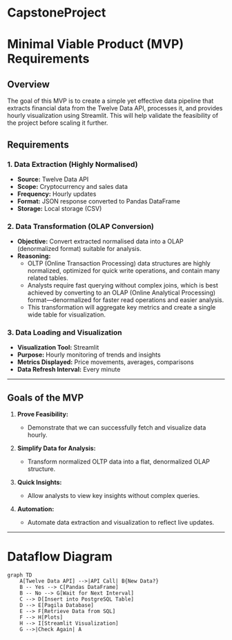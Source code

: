 # CapstoneProject

# Minimal Viable Product (MVP) Requirements

## Overview
The goal of this MVP is to create a simple yet effective data pipeline that extracts financial data from the Twelve Data API, processes it, and provides hourly visualization using Streamlit. This will help validate the feasibility of the project before scaling it further.

## Requirements

### 1. **Data Extraction (Highly Normalised)**
- **Source:** Twelve Data API
- **Scope:** Cryptocurrency and sales data
- **Frequency:** Hourly updates
- **Format:** JSON response converted to Pandas DataFrame
- **Storage:** Local storage (CSV)

### 2. **Data Transformation (OLAP Conversion)**
- **Objective:** Convert extracted normalised data into a OLAP (denormalized format) suitable for analysis.
- **Reasoning:**  
  - OLTP (Online Transaction Processing) data structures are highly normalized, optimized for quick write operations, and contain many related tables.
  - Analysts require fast querying without complex joins, which is best achieved by converting to an OLAP (Online Analytical Processing) format—denormalized for faster read operations and easier analysis.
  - This transformation will aggregate key metrics and create a single wide table for visualization.

### 3. **Data Loading and Visualization**
- **Visualization Tool:** Streamlit
- **Purpose:** Hourly monitoring of trends and insights
- **Metrics Displayed:** Price movements, averages, comparisons
- **Data Refresh Interval:** Every minute

---

## Goals of the MVP

1. **Prove Feasibility:**  
   - Demonstrate that we can successfully fetch and visualize data hourly.

2. **Simplify Data for Analysis:**  
   - Transform normalized OLTP data into a flat, denormalized OLAP structure.

3. **Quick Insights:**  
   - Allow analysts to view key insights without complex queries.

4. **Automation:**  
   - Automate data extraction and visualization to reflect live updates.

---

# Dataflow Diagram

```mermaid
graph TD
    A[Twelve Data API] -->|API Call| B{New Data?}
    B -- Yes --> C[Pandas DataFrame]
    B -- No --> G[Wait for Next Interval]
    C --> D[Insert into PostgreSQL Table]
    D --> E[Pagila Database]
    E --> F[Retrieve Data from SQL]
    F --> H[Plots]
    H --> I[Streamlit Visualization]
    G -->|Check Again| A


